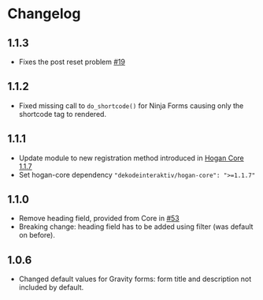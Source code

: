 # Changelog

## 1.1.3
- Fixes the post reset problem [#19](https://github.com/DekodeInteraktiv/hogan-form/pull/19)

## 1.1.2
- Fixed missing call to `do_shortcode()` for Ninja Forms causing only the shortcode tag to rendered.

## 1.1.1
- Update module to new registration method introduced in [Hogan Core 1.1.7](https://github.com/DekodeInteraktiv/hogan-core/releases/tag/1.1.7)
- Set hogan-core dependency `"dekodeinteraktiv/hogan-core": ">=1.1.7"`

## 1.1.0
- Remove heading field, provided from Core in [#53](https://github.com/DekodeInteraktiv/hogan-core/pull/53)
- Breaking change: heading field has to be added using filter (was default on before).

## 1.0.6
- Changed default values for Gravity forms: form title and description not included by default.
